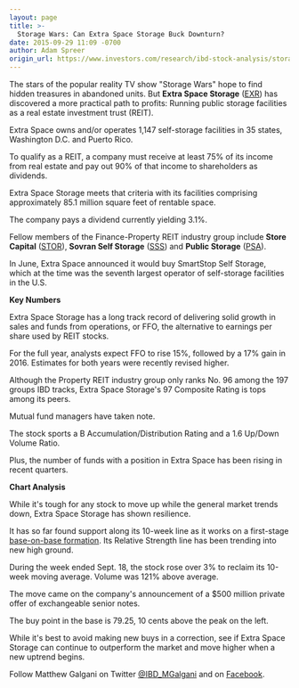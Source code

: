 ```yaml
---
layout: page
title: >-
  Storage Wars: Can Extra Space Storage Buck Downturn?
date: 2015-09-29 11:09 -0700
author: Adam Spreer
origin_url: https://www.investors.com/research/ibd-stock-analysis/storage-wars-extra-space-storage-bucks-downturn-buys-smartstop/
---
```





  



The stars of the popular reality TV show "Storage Wars" hope to find hidden treasures in abandoned units. But **Extra Space Storage** ([EXR](https://research.investors.com/quote.aspx?symbol=EXR)) has discovered a more practical path to profits: Running public storage facilities as a real estate investment trust (REIT).

  

Extra Space owns and/or operates 1,147 self-storage facilities in 35 states, Washington D.C. and Puerto Rico.

  

To qualify as a REIT, a company must receive at least 75% of its income from real estate and pay out 90% of that income to shareholders as dividends.

  

Extra Space Storage meets that criteria with its facilities comprising approximately 85.1 million square feet of rentable space.

  

The company pays a dividend currently yielding 3.1%.

  

Fellow members of the Finance-Property REIT industry group include **Store Capital** ([STOR](https://research.investors.com/quote.aspx?symbol=STOR)), **Sovran Self Storage** ([SSS](https://research.investors.com/quote.aspx?symbol=SSS)) and **Public Storage** ([PSA](https://research.investors.com/quote.aspx?symbol=PSA)).

  

In June, Extra Space announced it would buy SmartStop Self Storage, which at the time was the seventh largest operator of self-storage facilities in the U.S.

  

**Key Numbers**

  

Extra Space Storage has a long track record of delivering solid growth in sales and funds from operations, or FFO, the alternative to earnings per share used by REIT stocks.

  

For the full year, analysts expect FFO to rise 15%, followed by a 17% gain in 2016. Estimates for both years were recently revised higher.

  

Although the Property REIT industry group only ranks No. 96 among the 197 groups IBD tracks, Extra Space Storage's 97 Composite Rating is tops among its peers.

  

Mutual fund managers have taken note.

  

The stock sports a B Accumulation/Distribution Rating and a 1.6 Up/Down Volume Ratio.

  

Plus, the number of funds with a position in Extra Space has been rising in recent quarters.

  

**Chart Analysis**

  

While it's tough for any stock to move up while the general market trends down, Extra Space Storage has shown resilience.

  

It has so far found support along its 10-week line as it works on a first-stage [base-on-base formation](http://education.investors.com/investors-corner/674610-base-on-base-structures-can-yield-big-breakouts.htm). Its Relative Strength line has been trending into new high ground.

  

During the week ended Sept. 18, the stock rose over 3% to reclaim its 10-week moving average. Volume was 121% above average.

  

The move came on the company's announcement of a $500 million private offer of exchangeable senior notes.

  

The buy point in the base is 79.25, 10 cents above the peak on the left.

  

While it's best to avoid making new buys in a correction, see if Extra Space Storage can continue to outperform the market and move higher when a new uptrend begins.

  

Follow Matthew Galgani on Twitter [@IBD\_MGalgani](https://twitter.com/ibd_mgalgani) and on [Facebook](https://www.facebook.com/pages/Matt-Galgani/435399186575951?fref=ts).




